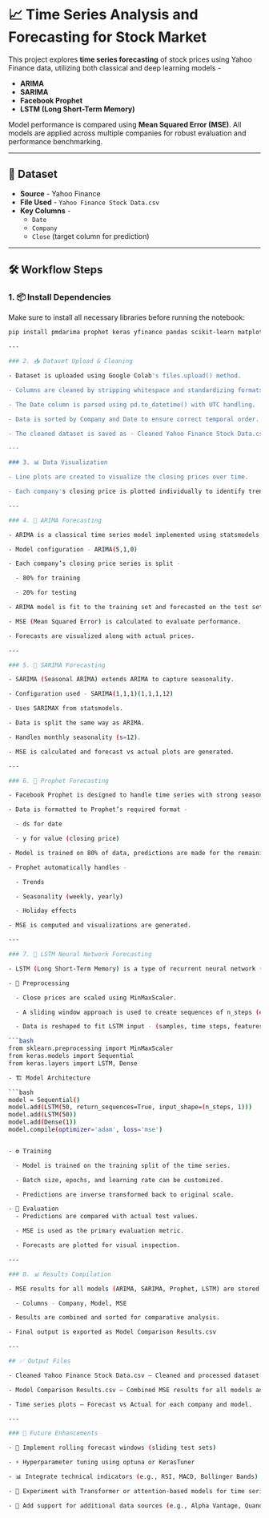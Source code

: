 # 📈 Time Series Analysis and Forecasting for Stock Market

This project explores **time series forecasting** of stock prices using Yahoo Finance data, utilizing both classical and deep learning models - 
- **ARIMA**
- **SARIMA**
- **Facebook Prophet**
- **LSTM (Long Short-Term Memory)**

Model performance is compared using **Mean Squared Error (MSE)**. All models are applied across multiple companies for robust evaluation and performance benchmarking.

---

## 📂 Dataset

- **Source** - Yahoo Finance  
- **File Used** - `Yahoo Finance Stock Data.csv`  
- **Key Columns** -
  - `Date`
  - `Company`
  - `Close` (target column for prediction)

---

## 🛠️ Workflow Steps

### 1. 📦 Install Dependencies

Make sure to install all necessary libraries before running the notebook:

```bash
pip install pmdarima prophet keras yfinance pandas scikit-learn matplotlib seaborn

---

### 2. 📥 Dataset Upload & Cleaning

- Dataset is uploaded using Google Colab's files.upload() method.

- Columns are cleaned by stripping whitespace and standardizing formats.

- The Date column is parsed using pd.to_datetime() with UTC handling.

- Data is sorted by Company and Date to ensure correct temporal order.

- The cleaned dataset is saved as - Cleaned Yahoo Finance Stock Data.csv.

---

### 3. 📊 Data Visualization

- Line plots are created to visualize the closing prices over time.

- Each company's closing price is plotted individually to identify trends, seasonality or anomalies.

---

### 4. 🔁 ARIMA Forecasting

- ARIMA is a classical time series model implemented using statsmodels.

- Model configuration - ARIMA(5,1,0)

- Each company’s closing price series is split -

  - 80% for training

  - 20% for testing

- ARIMA model is fit to the training set and forecasted on the test set.

- MSE (Mean Squared Error) is calculated to evaluate performance.

- Forecasts are visualized along with actual prices.

---

### 5. 🔁 SARIMA Forecasting

- SARIMA (Seasonal ARIMA) extends ARIMA to capture seasonality.

- Configuration used - SARIMA(1,1,1)(1,1,1,12)

- Uses SARIMAX from statsmodels.

- Data is split the same way as ARIMA.

- Handles monthly seasonality (s=12).

- MSE is calculated and forecast vs actual plots are generated.

---

### 6. 🔮 Prophet Forecasting

- Facebook Prophet is designed to handle time series with strong seasonal effects and missing data.

- Data is formatted to Prophet’s required format -

  - ds for date

  - y for value (closing price)

- Model is trained on 80% of data, predictions are made for the remaining 20%.

- Prophet automatically handles -

  - Trends

  - Seasonality (weekly, yearly)

  - Holiday effects

- MSE is computed and visualizations are generated.

---

### 7. 🤖 LSTM Neural Network Forecasting

- LSTM (Long Short-Term Memory) is a type of recurrent neural network (RNN) used for modeling time series data.

- 🔧 Preprocessing

  - Close prices are scaled using MinMaxScaler.

  - A sliding window approach is used to create sequences of n_steps (e.g., 30).

  - Data is reshaped to fit LSTM input - (samples, time steps, features).

```bash
from sklearn.preprocessing import MinMaxScaler
from keras.models import Sequential
from keras.layers import LSTM, Dense

- 🏗 Model Architecture

```bash
model = Sequential()
model.add(LSTM(50, return_sequences=True, input_shape=(n_steps, 1)))
model.add(LSTM(50))
model.add(Dense(1))
model.compile(optimizer='adam', loss='mse')


- ⚙️ Training

  - Model is trained on the training split of the time series.

  - Batch size, epochs, and learning rate can be customized.

  - Predictions are inverse transformed back to original scale.

- 📏 Evaluation
  - Predictions are compared with actual test values.

  - MSE is used as the primary evaluation metric.

  - Forecasts are plotted for visual inspection.

---

### 8. 📊 Results Compilation

- MSE results for all models (ARIMA, SARIMA, Prophet, LSTM) are stored in a DataFrame -

  - Columns - Company, Model, MSE

- Results are combined and sorted for comparative analysis.

- Final output is exported as Model Comparison Results.csv

---

## ✅ Output Files

- Cleaned Yahoo Finance Stock Data.csv – Cleaned and processed dataset.

- Model Comparison Results.csv – Combined MSE results for all models and companies.

- Time series plots – Forecast vs Actual for each company and model.

---

### 🧠 Future Enhancements

- 🔁 Implement rolling forecast windows (sliding test sets)

- ⚡ Hyperparameter tuning using optuna or KerasTuner

- 📊 Integrate technical indicators (e.g., RSI, MACD, Bollinger Bands)

- 🧠 Experiment with Transformer or attention-based models for time series

- 🏦 Add support for additional data sources (e.g., Alpha Vantage, Quandl)



